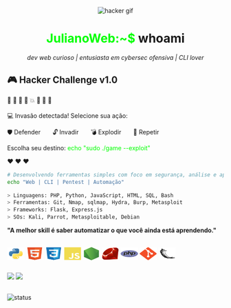 
<p align="center">
  <img src="https://media.tenor.com/zzntm2_9B3gAAAAC/hacker.gif" width="250" alt="hacker gif">
</p>

<h1 align="center"><span style="color:#00ff00;">JulianoWeb:~$</span> whoami</h1>

<p align="center">
  <i>dev web curioso | entusiasta em cybersec ofensiva | CLI lover</i>
</p>

<h2>🎮 Hacker Challenge v1.0</h2>

<p>
👾 👾 👾 👾 💥 👾 👾 👾 <br><br>
💻 Invasão detectada! Selecione sua ação:
</p>

<p>
🛡️ Defender  🔓 Invadir  💣 Explodir  🔁 Repetir
</p>

<p>
Escolha seu destino:  
<span style="color:lime">echo "sudo ./game --exploit"</span>
</p>

<p>
❤️ ❤️ ❤️
</p>

```sh
# Desenvolvendo ferramentas simples com foco em segurança, análise e aprendizado
echo "Web | CLI | Pentest | Automação"
```

```sh
> Linguagens: PHP, Python, JavaScript, HTML, SQL, Bash
> Ferramentas: Git, Nmap, sqlmap, Hydra, Burp, Metasploit
> Frameworks: Flask, Express.js
> SOs: Kali, Parrot, Metasploitable, Debian
```

**"A melhor skill é saber automatizar o que você ainda está aprendendo."**

<div style="display: inline_block"><br>
  <img align="center" alt="JulianoWeb-Python" height="30" width="40" src="https://raw.githubusercontent.com/devicons/devicon/master/icons/python/python-original.svg">
  <img align="center" alt="JulianoWeb-HTML" height="30" width="40" src="https://raw.githubusercontent.com/devicons/devicon/master/icons/html5/html5-original.svg">
  <img align="center" alt="JulianoWeb-CSS" height="30" width="40" src="https://raw.githubusercontent.com/devicons/devicon/master/icons/css3/css3-original.svg">
  <img align="center" alt="JulianoWeb-Js" height="30" width="40" src="https://raw.githubusercontent.com/devicons/devicon/master/icons/javascript/javascript-plain.svg">
  <img align="center" alt="JulianoWeb-Node" height="30" width="40" src="https://raw.githubusercontent.com/devicons/devicon/master/icons/nodejs/nodejs-original.svg">
  <img align="center" alt="JulianoWeb-Ruby" height="30" width="40" src="https://raw.githubusercontent.com/devicons/devicon/master/icons/ruby/ruby-original.svg">
  <img align="center" alt="JulianoWeb-PHP" height="30" width="40" src="https://raw.githubusercontent.com/devicons/devicon/master/icons/php/php-original.svg">
  <img align="center" alt="JulianoWeb-Git" height="30" width="40" src="https://raw.githubusercontent.com/devicons/devicon/master/icons/git/git-original.svg">
  <img align="center" alt="JulianoWeb-Flask" height="30" width="40" src="https://raw.githubusercontent.com/devicons/devicon/master/icons/flask/flask-original.svg">
</div>

##

<div> 
  <a href="mailto:julianclam78@gmail.com"><img src="https://img.shields.io/badge/-Gmail-%23333?style=for-the-badge&logo=gmail&logoColor=white" target="_blank"></a>
  <a href="https://www.linkedin.com/in/juliano-almeida-aab984330/" target="_blank"><img src="https://img.shields.io/badge/-LinkedIn-%230077B5?style=for-the-badge&logo=linkedin&logoColor=white" target="_blank"></a> 
</div>

##

![status](https://img.shields.io/badge/Flupy--CLI--Build-65%25-red?style=for-the-badge)

